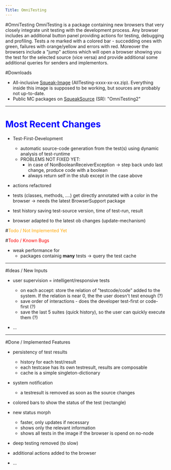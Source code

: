```yaml
---
Title: OmniTesting
---
```

#OmniTesting
OmniTesting is a package containing new browsers that very closely integrate unit testing with the development process. Any browser includes an additional button panel providing actions for testing, debugging and profiling. Tests a re marked with a colored bar - succedding ones with green, failures with orange/yellow and errors with red. Moreover the browsers include a "jump" actions which will open a browser showing you the test for the selected source (vice versa) and provide additional some additional queries for senders and implementors.

#Downloads

-  All-inclusive [Squeak-Image](http://www.iam.unibe.ch/~reichhar/files) (AllTesting-xxxx-xx-xx.zip). Everything inside this image is supposed to be working, but sources are probably not up-to-date.
-  Public MC packages on [SqueakSource](http://www.squeaksource.com) (SR): "OmniTesting2"


---

# <font color=blue>Most Recent Changes</font>

-  Test-First-Development 
	-  automatic source-code generation from the test(s) using dynamic analysis of test-runtime
	-  PROBLEMS NOT FIXED YET:
		-  in case of NonBooleanReceiverException -> step back undo last change, produce code with a boolean
		-  always return self in the stub except in the case above


-  actions refactored
-  tests (classes, methods, ....) get directly annotated with a color in the browser -> needs the latest BrowserSupport package
-  test history saving test-source version, time of test-run, result
-  browser adapted to the latest ob changes (update-mechanism)

#<font color=orange>Todo / Not Implemented Yet</font>

#<font color=red>Todo / Known Bugs</font>

-  weak performance for
	-  packages containig <b>many</b> tests -> query the test cache



---

#Ideas / New Inputs

-  user supervision = intelligent/responsive tests
	-  on each accept: store the relation of "testcode/code" added to the system. If the relation is near 0, the the user doesn't test enough (?)
	-  save order of interactions - does the developer test-first or code-first (?)
	-  save the last 5 suites (quick history), so the user can quickly execute them (?)

-  ...


---

#Done / Implemented Features

-  persistency of test results
	-  history for each test/result
	-  each testcase has its own testresult, results are composable
	-  cache is a simple singleton-dictionary

-  system notification
	-  a testresult is removed as soon as the source changes

-  colored bars to show the status of the test (rectangle)
-  new status morph
	-  faster, only updates if necessary
	-  shows only the relevant information
	-  shows all tests in the image if the browser is opend on no-node

-  deep testing removed (to slow)
-  additional actions added to the browser
-  ...

